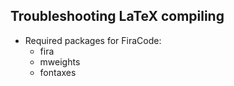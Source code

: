 ## Troubleshooting LaTeX compiling

- Required packages for FiraCode:
    - fira
    - mweights
    - fontaxes
